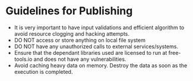 # Guidelines for Publishing
* It is very important to have input validations and efficient algorithm to avoid resource clogging and hacking attempts.
* DO NOT access or store anything on local file system
* DO NOT have any unauthorized calls to external services/systems.
* Ensure that the dependant libraries used are licensed to run at free-tools.io and does not have any vulnerabilities.
* Avoid caching heavy data on memory. Destroy the data as soon as the execution is completed.
